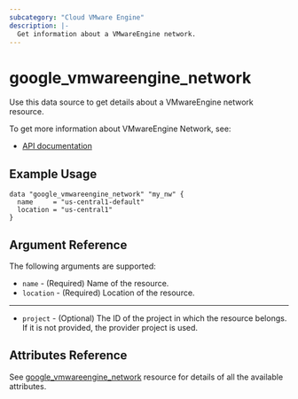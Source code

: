 ```yaml
---
subcategory: "Cloud VMware Engine"
description: |-
  Get information about a VMwareEngine network.
---
```


# google_vmwareengine_network

Use this data source to get details about a VMwareEngine network resource.

To get more information about VMwareEngine Network, see:
* [API documentation](https://cloud.google.com/vmware-engine/docs/reference/rest/v1/projects.locations.vmwareEngineNetworks)

## Example Usage

```hcl
data "google_vmwareengine_network" "my_nw" {
  name     = "us-central1-default"
  location = "us-central1"
}
```

## Argument Reference

The following arguments are supported:

* `name` - (Required) Name of the resource.
* `location` - (Required) Location of the resource.

- - -

* `project` - (Optional) The ID of the project in which the resource belongs. If it is not provided, the provider project is used.

## Attributes Reference

See [google_vmwareengine_network](https://registry.terraform.io/providers/hashicorp/google/latest/docs/resources/vmwareengine_network#attributes-reference) resource for details of all the available attributes.
